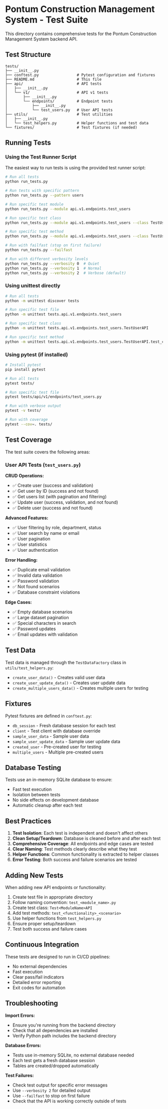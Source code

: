 # Pontum Construction Management System - Test Suite

This directory contains comprehensive tests for the Pontum Construction Management System backend API.

## Test Structure

```
tests/
├── __init__.py
├── conftest.py                 # Pytest configuration and fixtures
├── README.md                   # This file
├── api/                        # API tests
│   ├── __init__.py
│   └── v1/                     # API v1 tests
│       ├── __init__.py
│       └── endpoints/          # Endpoint tests
│           ├── __init__.py
│           └── test_users.py   # User API tests
├── utils/                      # Test utilities
│   ├── __init__.py
│   └── test_helpers.py         # Helper functions and test data
└── fixtures/                   # Test fixtures (if needed)
```

## Running Tests

### Using the Test Runner Script

The easiest way to run tests is using the provided test runner script:

```bash
# Run all tests
python run_tests.py

# Run tests with specific pattern
python run_tests.py --pattern users

# Run specific test module
python run_tests.py --module api.v1.endpoints.test_users

# Run specific test class
python run_tests.py --module api.v1.endpoints.test_users --class TestUserAPI

# Run specific test method
python run_tests.py --module api.v1.endpoints.test_users --class TestUserAPI --method test_create_user_success

# Run with failfast (stop on first failure)
python run_tests.py --failfast

# Run with different verbosity levels
python run_tests.py --verbosity 0  # Quiet
python run_tests.py --verbosity 1  # Normal
python run_tests.py --verbosity 2  # Verbose (default)
```

### Using unittest directly

```bash
# Run all tests
python -m unittest discover tests

# Run specific test file
python -m unittest tests.api.v1.endpoints.test_users

# Run specific test class
python -m unittest tests.api.v1.endpoints.test_users.TestUserAPI

# Run specific test method
python -m unittest tests.api.v1.endpoints.test_users.TestUserAPI.test_create_user_success
```

### Using pytest (if installed)

```bash
# Install pytest
pip install pytest

# Run all tests
pytest tests/

# Run specific test file
pytest tests/api/v1/endpoints/test_users.py

# Run with verbose output
pytest -v tests/

# Run with coverage
pytest --cov=. tests/
```

## Test Coverage

The test suite covers the following areas:

### User API Tests (`test_users.py`)

**CRUD Operations:**
- ✅ Create user (success and validation)
- ✅ Get user by ID (success and not found)
- ✅ Get users list (with pagination and filtering)
- ✅ Update user (success, validation, and not found)
- ✅ Delete user (success and not found)

**Advanced Features:**
- ✅ User filtering by role, department, status
- ✅ User search by name or email
- ✅ User pagination
- ✅ User statistics
- ✅ User authentication

**Error Handling:**
- ✅ Duplicate email validation
- ✅ Invalid data validation
- ✅ Password validation
- ✅ Not found scenarios
- ✅ Database constraint violations

**Edge Cases:**
- ✅ Empty database scenarios
- ✅ Large dataset pagination
- ✅ Special characters in search
- ✅ Password updates
- ✅ Email updates with validation

## Test Data

Test data is managed through the `TestDataFactory` class in `utils/test_helpers.py`:

- `create_user_data()` - Creates valid user data
- `create_user_update_data()` - Creates user update data
- `create_multiple_users_data()` - Creates multiple users for testing

## Fixtures

Pytest fixtures are defined in `conftest.py`:

- `db_session` - Fresh database session for each test
- `client` - Test client with database override
- `sample_user_data` - Sample user data
- `sample_user_update_data` - Sample user update data
- `created_user` - Pre-created user for testing
- `multiple_users` - Multiple pre-created users

## Database Testing

Tests use an in-memory SQLite database to ensure:
- Fast test execution
- Isolation between tests
- No side effects on development database
- Automatic cleanup after each test

## Best Practices

1. **Test Isolation**: Each test is independent and doesn't affect others
2. **Clean Setup/Teardown**: Database is cleaned before and after each test
3. **Comprehensive Coverage**: All endpoints and edge cases are tested
4. **Clear Naming**: Test methods clearly describe what they test
5. **Helper Functions**: Common functionality is extracted to helper classes
6. **Error Testing**: Both success and failure scenarios are tested

## Adding New Tests

When adding new API endpoints or functionality:

1. Create test file in appropriate directory
2. Follow naming convention: `test_<module_name>.py`
3. Create test class: `Test<ModuleName>API`
4. Add test methods: `test_<functionality>_<scenario>`
5. Use helper functions from `test_helpers.py`
6. Ensure proper setup/teardown
7. Test both success and failure cases

## Continuous Integration

These tests are designed to run in CI/CD pipelines:

- No external dependencies
- Fast execution
- Clear pass/fail indicators
- Detailed error reporting
- Exit codes for automation

## Troubleshooting

**Import Errors:**
- Ensure you're running from the backend directory
- Check that all dependencies are installed
- Verify Python path includes the backend directory

**Database Errors:**
- Tests use in-memory SQLite, no external database needed
- Each test gets a fresh database session
- Tables are created/dropped automatically

**Test Failures:**
- Check test output for specific error messages
- Use `--verbosity 2` for detailed output
- Use `--failfast` to stop on first failure
- Check that the API is working correctly outside of tests
